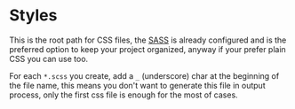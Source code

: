 # Styles

This is the root path for CSS files, the [SASS](http://sass-lang.com/) is already configured and is the preferred option to keep your project organized, anyway if your prefer plain CSS you can use too.

For each `*.scss` you create, add a `_` (underscore) char at the beginning of the file name, this means you don't want to generate this file in output process, only the first css file is enough for the most of cases.
